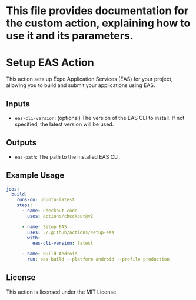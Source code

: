 # This file provides documentation for the custom action, explaining how to use it and its parameters.

# Setup EAS Action

This action sets up Expo Application Services (EAS) for your project, allowing you to build and submit your applications using EAS.

## Inputs

- `eas-cli-version`: (optional) The version of the EAS CLI to install. If not specified, the latest version will be used.

## Outputs

- `eas-path`: The path to the installed EAS CLI.

## Example Usage

```yaml
jobs:
  build:
    runs-on: ubuntu-latest
    steps:
      - name: Checkout code
        uses: actions/checkout@v2

      - name: Setup EAS
        uses: ./.github/actions/setup-eas
        with:
          eas-cli-version: latest

      - name: Build Android
        run: eas build --platform android --profile production
```

## License

This action is licensed under the MIT License.